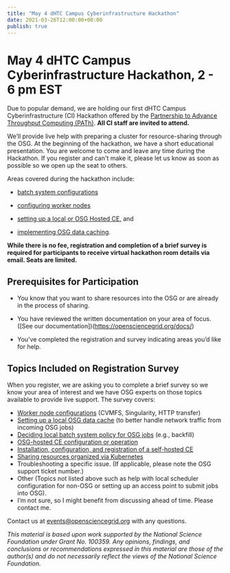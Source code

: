 ```yaml
---
title: "May 4 dHTC Campus Cyberinfrastructure Hackathon" 
date: 2021-03-26T12:00:00+00:00
publish: true
--- 
```

# May 4 dHTC Campus Cyberinfrastructure Hackathon, 2 - 6 pm EST

Due to popular demand, we are holding our first dHTC Campus Cyberinfrastructure (CI) Hackathon offered by the [Partnership to Advance Throughput Computing (PATh)](https://path-cc.io/). **All CI staff are invited to attend.**

We’ll provide live help with preparing a cluster for resource-sharing through the OSG. At the beginning of the hackathon, we have a short educational presentation.  You are welcome to come and leave any time during the Hackathon. If you register and can't make it, please let us know as soon as possible so we open up the seat to others.  

Areas covered during the hackathon include:
- [batch system configurations](https://opensciencegrid.org/docs/compute-element/install-htcondor-ce/) 

- [configuring worker nodes](https://opensciencegrid.org/docs/detailed-overview/#adding-osg-software-to-worker-nodes)

- [setting up a local or OSG Hosted CE,](https://opensciencegrid.org/docs/detailed-overview/#installing-and-configuring-the-compute-entrypoint) and

- [implementing OSG data caching](https://opensciencegrid.org/docs/site-planning/).

**While there is no fee, registration and completion of a brief survey is required for participants to receive virtual hackathon room details via email.  Seats are limited.** 

## Prerequisites for Participation

- You know that you want to share resources into the OSG or are already in the process of sharing.

- You have reviewed the written documentation on your area of focus. ([See our documentation])(https://opensciencegrid.org/docs/)

- You’ve completed the registration and survey indicating areas you’d like for help.

## Topics Included on Registration Survey

When you register, we are asking you to complete a brief survey so we know your area of interest and we have OSG experts on those topics available to provide live support.  The survey covers:

- [Worker node configurations](https://opensciencegrid.org/docs/worker-node/using-wn/) (CVMFS, Singularity, HTTP transfer)
- [Setting up a local OSG data cache](https://opensciencegrid.org/docs/data/stashcache/install-cache/) (to better handle network traffic from incoming OSG jobs)
- [Deciding local batch system policy for OSG jobs](https://opensciencegrid.org/docs/compute-element/install-htcondor-ce/#batch-systems-other-than-htcondor) (e.g., backfill)
- [OSG-hosted CE configuration or operation](https://opensciencegrid.org/docs/compute-element/install-htcondor-ce/)
- [Installation, configuration, and registration of a self-hosted CE](https://opensciencegrid.org/docs/site-planning/)
- [Sharing resources organized via Kubernetes](https://opensciencegrid.org/docs/data/stashcache/run-stash-origin-container/)
- Troubleshooting a specific issue. (If applicable, please note the OSG support ticket number.)
- Other (Topics not listed above such as help with local scheduler configuration for non-OSG or setting up an access point to submit jobs into OSG).
- I’m not sure, so I might benefit from discussing ahead of time. Please contact me.


Contact us at events@opensciencegrid.org with any questions.

*This material is based upon work supported by the National Science Foundation under Grant No. 100359. Any opinions, findings, and conclusions or recommendations expressed in this material are those of the author(s) and do not necessarily reflect the views of the National Science Foundation.*
